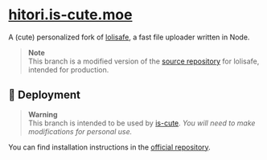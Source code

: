 # [hitori.is-cute.moe](https://hitori.is-cute.moe)

A (cute) personalized fork of [lolisafe](https://github.com/BobbyWibowo/lolisafe), a fast file uploader written in Node.

> **Note**  
> This branch is a modified version of the [source repository](https://github.com/BobbyWibowo/lolisafe) for lolisafe, intended for production.

## 🌠 Deployment
> **Warning**  
> This branch is intended to be used by [is-cute](https://github.com/is-cute). *You will need to make modifications for personal use.*

You can find installation instructions in the [official repository](https://github.com/BobbyWibowo/lolisafe).
